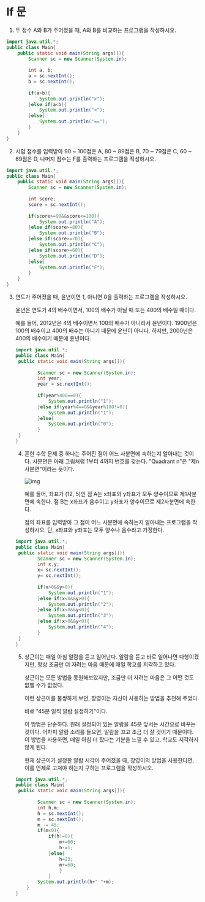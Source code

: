 # If 문

1. 두 정수 A와 B가 주어졌을 때, A와 B를 비교하는 프로그램을 작성하시오.

```java
import java.util.*;
public class Main{
	public static void main(String args[]){
        Scanner sc = new Scanner(System.in);
        
        int a, b;
        a = sc.nextInt();
        b = sc.nextInt();
        
        if(a>b){
            System.out.println(">");
        }else if(a<b){
            System.out.println("<");
        }else{
            System.out.println("==");
        }
	}
}
```

2. 시험 점수를 입력받아 90 ~ 100점은 A, 80 ~ 89점은 B, 70 ~ 79점은 C, 60 ~ 69점은 D, 나머지 점수는 F를 출력하는 프로그램을 작성하시오.

```java
import java.util.*;
public class Main{
	public static void main(String args[]){
        Scanner sc = new Scanner(System.in);
        
        int score;
        score = sc.nextInt();
        
        if(score>=90&&score<=100){
            System.out.println("A");
        }else if(score>=80){
            System.out.println("B");
        }else if(score>=70){
            System.out.println("C");
        }else if(score>=60){
            System.out.println("D");
        }else{
            System.out.println("F");
        }
	}
}
```

3. 연도가 주어졌을 때, 윤년이면 1, 아니면 0을 출력하는 프로그램을 작성하시오.

   윤년은 연도가 4의 배수이면서, 100의 배수가 아닐 때 또는 400의 배수일 때이다.

   예를 들어, 2012년은 4의 배수이면서 100의 배수가 아니라서 윤년이다. 1900년은 100의 배수이고 400의 배수는 아니기 때문에 윤년이 아니다. 하지만, 2000년은 400의 배수이기 때문에 윤년이다.

   ```java
   import java.util.*;
   public class Main{
   	public static void main(String args[]){
           
           Scanner sc = new Scanner(System.in);
           int year;
           year = sc.nextInt();
           
           if(year%400==0){
               System.out.println("1");
           }else if(year%4==0&&year%100!=0){
               System.out.println("1");
           }else{
               System.out.println("0");
           }
   	}
   }
   ```

   4. 흔한 수학 문제 중 하나는 주어진 점이 어느 사분면에 속하는지 알아내는 것이다. 사분면은 아래 그림처럼 1부터 4까지 번호를 갖는다. "Quadrant n"은 "제n사분면"이라는 뜻이다.

      ![img](https://onlinejudgeimages.s3-ap-northeast-1.amazonaws.com/problem/14681/1.png)

      예를 들어, 좌표가 (12, 5)인 점 A는 x좌표와 y좌표가 모두 양수이므로 제1사분면에 속한다. 점 B는 x좌표가 음수이고 y좌표가 양수이므로 제2사분면에 속한다.

      점의 좌표를 입력받아 그 점이 어느 사분면에 속하는지 알아내는 프로그램을 작성하시오. 단, x좌표와 y좌표는 모두 양수나 음수라고 가정한다.

   ```java
   import java.util.*;
   public class Main{
   	public static void main(String args[]){
           Scanner sc = new Scanner(System.in);
           int x,y;
           x= sc.nextInt();
           y= sc.nextInt();
           
           if(x>0&&y>0){
               System.out.println("1");
           }else if(x<0&&y>0){
               System.out.println("2");
           }else if(x<0&&y<0){
               System.out.println("3");
           }else if(x>0&&y<0){
               System.out.println("4");
           }
   	}
   }
   ```

   5. 상근이는 매일 아침 알람을 듣고 일어난다. 알람을 듣고 바로 일어나면 다행이겠지만, 항상 조금만 더 자려는 마음 때문에 매일 학교를 지각하고 있다.

      상근이는 모든 방법을 동원해보았지만, 조금만 더 자려는 마음은 그 어떤 것도 없앨 수가 없었다.

      이런 상근이를 불쌍하게 보던, 창영이는 자신이 사용하는 방법을 추천해 주었다.

      바로 "45분 일찍 알람 설정하기"이다.

      이 방법은 단순하다. 원래 설정되어 있는 알람을 45분 앞서는 시간으로 바꾸는 것이다. 어차피 알람 소리를 들으면, 알람을 끄고 조금 더 잘 것이기 때문이다. 이 방법을 사용하면, 매일 아침 더 잤다는 기분을 느낄 수 있고, 학교도 지각하지 않게 된다.

      현재 상근이가 설정한 알람 시각이 주어졌을 때, 창영이의 방법을 사용한다면, 이를 언제로 고쳐야 하는지 구하는 프로그램을 작성하시오.

   ```java
   import java.util.*;
   public class Main{
   	public static void main(String args[]){
           
           Scanner sc = new Scanner(System.in);
           int h,m;
           h = sc.nextInt();
           m = sc.nextInt();
           m -= 45;
           if(m<0){
               if(h!=0){
                   m+=60;
                   h-=1;
               }else{
                   h=23;
                   m+=60;
                   }
               }   
           System.out.println(h+" "+m);
       }
   }
   ```

   